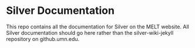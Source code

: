 # Silver Documentation

This repo contains all the documentation for Silver on the MELT website. All Silver documentation should go here rather than the silver-wiki-jekyll repository on github.umn.edu.
